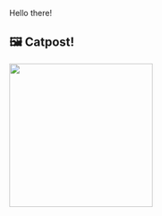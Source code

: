 Hello there!



## 🖼️ Catpost!

<sub>
    <img src="https://cdn2.thecatapi.com/images/B7VrmahzR.png" height="256">
</sub>

